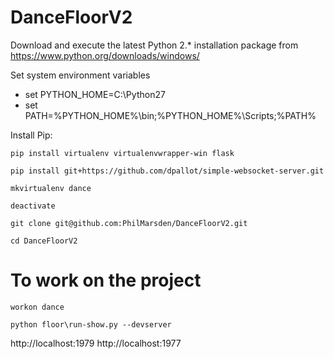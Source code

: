# DanceFloorV2

Download and execute the latest Python 2.* installation package from https://www.python.org/downloads/windows/

Set system environment variables
- set PYTHON_HOME=C:\Python27
- set PATH=%PYTHON_HOME%\bin;%PYTHON_HOME%\Scripts\;%PATH%

Install Pip:

``pip install virtualenv virtualenvwrapper-win flask ``

``pip install git+https://github.com/dpallot/simple-websocket-server.git``

``mkvirtualenv dance``

``deactivate``

``git clone git@github.com:PhilMarsden/DanceFloorV2.git``

``cd DanceFloorV2``

# To work on the project
``workon dance``

``python floor\run-show.py --devserver``

http://localhost:1979
http://localhost:1977
